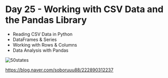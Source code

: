 # Day 25 - Working with CSV Data and the Pandas Library

- Reading CSV Data in Python
- DataFrames & Series
- Working with Rows & Columns
- Data Analysis with Pandas

![50states](https://user-images.githubusercontent.com/116648895/222594855-ea52d258-3df5-47e9-a0fb-ad1bc5457243.gif)

https://blog.naver.com/soboruuu88/222890312237
